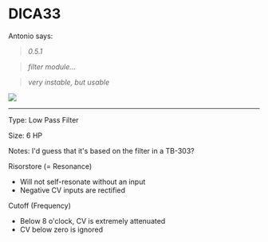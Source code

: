 # DICA33

Antonio says: 

> *0.5.1*

> *filter module...*

> *very instable, but usable*

![](https://github.com/patman023/nysthimanual/tree/0.0.1/pages/dica_33/dica33.png)

---
Type: Low Pass Filter

Size: 6 HP

Notes: I'd guess that it's based on the filter in a TB-303?

Risorstore (= Resonance)

- Will not self-resonate without an input
- Negative CV inputs are rectified

Cutoff (Frequency)

- Below 8 o'clock, CV is extremely attenuated
- CV below zero is ignored
